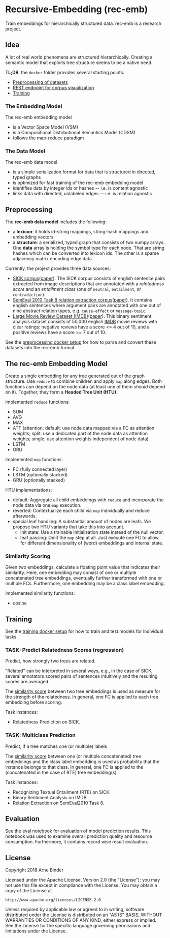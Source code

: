 # Recursive-Embedding (rec-emb)

Train embeddings for hierarchically structured data. rec-emb is a research project.

## Idea

A lot of real world phenomena are structured hierarchically. Creating a semantic model that exploits tree structure seems to be a native need.

**TL;DR**, the `docker` folder provides several starting points:
 * [Preprocessing of datasets](docker/preprocessing)
 * [REST endpoint for corpus visualization](docker/tools/visualize)
 * [Training](docker/train/tensorflow-fold)


### The Embedding Model

The rec-emb embedding model
 * is a Vector Space Model (VSM)
 * is a Compositional Distributional Semantics Model (CDSM)
 * follows the map-reduce paradigm

### The Data Model

The rec-emb data model
 * is a simple serialization format for data that is structured in directed, typed graphs
 * is optimized for fast training of the rec-emb embedding model
 * identifies data by integer ids or hashes -- i.e. is content agnostic
 * links data with directed, unlabeled edges -- i.e. is relation agnostic


## Preprocessing

The **rec-emb data model** includes the following:
 * a **lexicon**: it holds id-string mappings, string-hash mappings and embedding vectors
 * a **structure**: a serialized, typed graph that consists of two numpy arrays. One **data**
 array is holding the symbol type for each node. That are string hashes which can be converted
 into lexicon ids. The other is a sparse adjacency matrix encoding edge data.

Currently, the project provides three data sources:
 * [SICK corpus](http://clic.cimec.unitn.it/composes/sick.html)([paper](http://clic.cimec.unitn.it/marco/publications/marelli-etal-sick-lrec2014.pdf)). The SICK corpus
 consists of english sentence pairs extracted from image descriptions that are annotated
 with a *relatedness score* and an *entailment class* (one of `neutral`, `entailment`, or `contradiction`).
 * [SemEval 2010 Task 8 relation extraction corpus](http://semeval2.fbk.eu/semeval2.php?location=tasks#T11)([paper](http://www.aclweb.org/anthology/S10-1006)). It contains
 english sentences where argument pairs are annotated with one out of nine abstract relation types, e.g. `cause-effect` or `message-topic`.
 * [Large Movie Review Dataset (IMDB)](http://ai.stanford.edu/~amaas/data/sentiment)([paper](http://ai.stanford.edu/~amaas/papers/wvSent_acl2011.pdf)). This binary sentiment analysis dataset
 consists of 50,000 english [IMDB](www.imdb.com) movie reviews with clear ratings: negative reviews have a score <= 4 out of 10,
and a positive reviews have a score >= 7 out of 10.

See the [preprocessing docker setup](docker/preprocessing) for how to parse and convert these datasets into the rec-emb format.


## The rec-emb Embedding Model

Create a single embedding for any tree generated out of the graph structure.
Use `reduce` to combine children and apply `map` along edges. Both functions
*can* depend on the node data (at least one of them *should* depend on it). Together, they form a **Headed Tree Unit (HTU)**.

Implemented `reduce` functions:
 * SUM
 * AVG
 * MAX
 * ATT (attention; default: use node data mapped via a FC as attention weights; split: use a dedicated part of the node data as attention weights; single: use attention weights independent of node data)
 * LSTM
 * GRU
 
Implemented `map` functions:
 * FC (fully connected layer)
 * LSTM (optionally stacked)
 * GRU (optionally stacked)

HTU implementations:
 * default: Aggregate all child embeddings with `reduce` and incorporate the node data via one `map` execution.
 * reverted: Contextualize each child via `map` individually and reduce afterwards.
 * special leaf handling: A substantial amount of nodes are leafs. We propose two HTU variants that take this into account.
    * init state: Use a trainable initialization state instead of the null vector.
    * leaf passing: Omit the `map` step at all. Just execute one FC to allow for different
    dimensionality of (word) embeddings and internal state.

### Similarity Scoring

Given two embeddings, calculate a floating point value that indicates their similarity. Here, one embedding may consist of one or
multiple concatenated tree embeddings, eventually further transformed with one or multiple FCs.
Furthermore, one embedding may be a class label embedding.

Implemented similarity functions:
 * cosine


## Training

See the [training docker setup](docker/train/tensorflow-fold) for how to train and test models for individual tasks.


### TASK: Predict Relatedness Scores (regression)

Predict, how strongly two trees are related.

"Related" can be interpreted in several ways, e.g., in the case of SICK, several annotators scored pairs of sentences intuitively and the resulting scores are averaged.

The [similarity score](#Similarity-Scoring) between two tree embeddings is used as measure for the strength of the relatedness.
In general, one FC is applied to each tree embedding before scoring.

Task instances:
 * Relatedness Prediction on SICK.

### TASK: Multiclass Prediction

Predict, if a tree matches one (or multiple) labels

The [similarity score](#Similarity-Scoring) between one (or multiple concatenated) tree embeddings and
the class label embedding is used as probability that the instance belongs to that class.
In general, one FC is applied to the (concatenated in the case of RTE) tree embedding(s).

Task instances:
 * Recognizing Textual Entailment (RTE) on SICK.
 * Binary Sentiment Analysis on IMDB.
 * Relation Extraction on SemEval2010 Task 8.


## Evaluation

See the [eval notebook](../../../DT/experiments/eval.ipynb) for
evaluation of model prediction results. This notebook was used to examine
overall prediction quality and resource consumption. Furthermore, it
contains record wise result evaluation.

## License

Copyright 2018 Arne Binder

Licensed under the Apache License, Version 2.0 (the "License");
you may not use this file except in compliance with the License.
You may obtain a copy of the License at

    http://www.apache.org/licenses/LICENSE-2.0

Unless required by applicable law or agreed to in writing, software
distributed under the License is distributed on an "AS IS" BASIS,
WITHOUT WARRANTIES OR CONDITIONS OF ANY KIND, either express or implied.
See the License for the specific language governing permissions and
limitations under the License.

